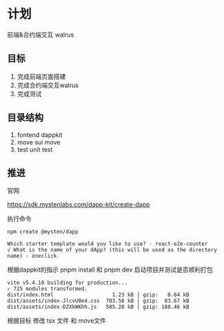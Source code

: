 # 计划
前端&合约端交互 walrus

## 目标
1. 完成前端页面搭建
2. 完成合约端交互walrus
3. 完成测试

## 目录结构
1. fontend 
  dappkit
2. move
  sui move
3. test
  unit test

## 推进

官网

https://sdk.mystenlabs.com/dapp-kit/create-dapp

执行命令 

```
npm create @mysten/dapp

Which starter template would you like to use? · react-e2e-counter
√ What is the name of your dApp? (this will be used as the directory name) · oneclick
```

根据dappkit的指示 pnpm install 和 pnpm dev 启动项目并测试是否顺利打包

```
vite v5.4.10 building for production...
✓ 725 modules transformed.
dist/index.html                   1.23 kB │ gzip:   0.64 kB
dist/assets/index-JlcvU8e4.css  703.58 kB │ gzip:  83.67 kB
dist/assets/index-DZXkWKhh.js   585.28 kB │ gzip: 188.46 kB
```

根据目标 修改 tsx 文件 和 move文件 


